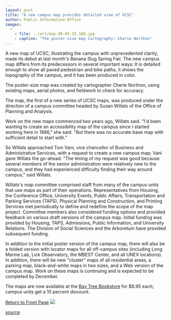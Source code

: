 ```yaml
---
layout: post
title: "A new campus map provides detailed view of UCSC"
author: Public Information Office
images:
  -
    - file: ../art/map.00-05-15.188.jpg
    - caption: "The poster-size map Cartography: Cherie Northon"
---
```


A new map of UCSC, illustrating the campus with unprecedented clarity, made its debut at last month's Banana Slug Spring Fair. The new campus map differs from its predecessors in several important ways: It is detailed enough to show all paved pedestrian and bike paths, it shows the topography of the campus, and it has been produced in color.  
  

The poster-size map was created by cartographer Cherie Northon, using existing maps, aerial photos, and fieldwork to check for accuracy.   
  
The map, the first of a new series of UCSC maps, was produced under the direction of a campus committee headed by Susan Willats of the Office of Planning and Analysis.

Work on the new maps commenced two years ago, Willats said. "I'd been wanting to create an accessibility map of the campus since I started working here in 1986," she said. "But there was no accurate base map with sufficient detail to start with."

So Willats approached Tom Vani, vice chancellor of Business and Administrative Services, with a request to create a new campus map; Vani gave Willats the go-ahead. "The timing of my request was good because several members of the senior administration were relatively new to the campus, and they had experienced difficulty finding their way around campus," said Willats.  
  
Willats's map committee comprised staff from many of the campus units that use maps as part of their operations. Representatives from Housing, the Conference Office, University Events, Public Affairs, Transportation and Parking Services (TAPS), Physical Planning and Construction, and Printing Services met periodically to define and redefine the scope of the map project. Committee members also considered funding options and provided feedback on various draft versions of the campus map. Initial funding was provided by Housing, TAPS, Admissions, Public Information, and University Relations. The Division of Social Sciences and the Arboretum have provided subsequent funding.  
  
In addition to the initial poster version of the campus map, there will also be a folded version with locator maps for all off-campus sites (including Long Marine Lab, Lick Observatory, the MBEST Center, and all UNEX locations). In addition, there will be new "cluster" maps of all residential areas, a parking map, black-and-white maps in two sizes, and a Web version of the campus map. Work on these maps is continuing and is expected to be completed by December.   
  
The maps are now available at the [Bay Tree Bookstore][1] for $8.95 each; campus units get a 10 percent discount.

  
[Return to Front Page][2] ![ ][3]

[1]: http://www.bookstore.ucsc.edu/
[2]: ../../index.html
[3]: ../../images/trans.gif

[source](http://www1.ucsc.edu/currents/99-00/05-15/map.html "Permalink to map")
